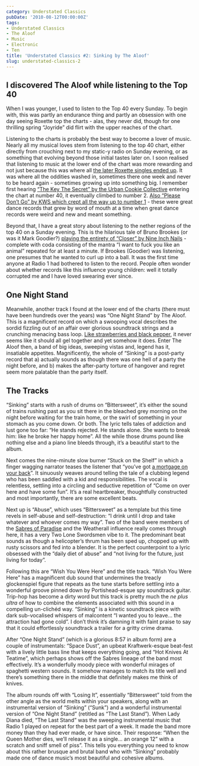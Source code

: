 ```yaml
---
category: Understated Classics
pubDate: '2010-08-12T00:00:00Z'
tags:
- Understated Classics
- The Aloof
- Music
- Electronic
- Ten
title: 'Understated Classics #2: Sinking by The Aloof'
slug: understated-classics-2
---
```

## I discovered The Aloof while listening to the Top 40

When I was younger, I used to listen to the Top 40 every Sunday. To begin with, this was partly an endurance thing and partly an obsession with one day seeing Roxette top the charts - alas, they never did, though for one thrilling spring “Joyride” did flirt with the upper reaches of the chart.

Listening to the charts is probably the best way to become a lover of music. Nearly all my musical loves stem from listening to the top 40 chart, either directly from crouching next to my static-y radio on Sunday evening, or as something that evolving beyond those initial tastes later on. I soon realised that listening to music at the lower end of the chart was more rewarding and not just because this was where all [the later Roxette singles ended up](http://en.wikipedia.org/wiki/Church_of_Your_Heart). It was where all the oddities washed in, sometimes there one week and never to be heard again - sometimes growing up into something big. I remember first hearing [“The Key The Secret” by the Urban Cookie Collective](http://www.prideofmanchester.com/music/ucc.htm) entering the chart at number 40, it eventually climbed to number 2. [Also “Please Don’t Go” by KWS which crept all the way up to number 1](http://www.bbc.co.uk/nottingham/content/articles/2004/11/20/entertainment_music_local_bands_kws_feature.shtml) - these were great dance records that grew by word of mouth at a time when great dance records were weird and new and meant something.

Beyond that, I have a great story about listening to the nether regions of the top 40 on a Sunday evening. This is the hilarious tale of Bruno Brookes (or was it Mark Goodier?) [playing the entirety of “Closer” by Nine Inch Nails](http://same-old-story.blogspot.co.uk/2004/05/literature_26.html) - complete with coda consisting of the mantra “I want to fuck you like an animal” repeated for at least a minute. If Brookes (Goodier) was listening, one presumes that he wanted to curl up into a ball. It was the first time anyone at Radio 1 had bothered to listen to the record. People often wonder about whether records like this influence young children: well it totally corrupted me and I have loved swearing ever since.

## One Night Stand

Meanwhile, another track I found at the lower end of the charts (there must have been hundreds over the years) was “One Night Stand” by The Aloof. This is a magnificent record on which a swooping vocal describes the sordid fizzling out of an affair over glorious soundtrack strings and a crunching menacing bass loop. [Like strawberries and black pepper](http://www.bbc.co.uk/food/recipes/roasted_strawberry_and_82071), it never seems like it should all gel together and yet somehow it does. Enter The Aloof then, a band of big ideas, sweeping vistas and, legend has it, insatiable appetites. Magnificently, the whole of “Sinking” is a post-party record that a) actually sounds as though there was one hell of a party the night before, and b) makes the after-party torture of hangover and regret seem more palatable than the party itself.

## The Tracks

“Sinking” starts with a rush of drums on “Bittersweet”, it’s either the sound of trains rushing past as you sit there in the bleached grey morning on the night before waiting for the train home, or the swirl of something in your stomach as you come down. Or both. The lyric tells tales of addiction and lust gone too far: “He stands rejected. He stands alone. She wants to break him: like he broke her happy home”. All the while those drums pound like nothing else and a piano line bleeds through, it’s a beautiful start to the album.

Next comes the nine-minute slow burner “Stuck on the Shelf” in which a finger wagging narrator teases the listener that “you’ve got [a mortgage on your back](http://en.wikipedia.org/wiki/Mortgage_loan)”. It sinuously weaves around telling the tale of a clubbing legend who has been saddled with a kid and responsibilities. The vocal is relentless, settling into a circling and seductive repetition of “Come on over here and have some fun”. It’s a real heartbreaker, thoughtfully constructed and most importantly, there are some excellent beats.

Next up is “Abuse”, which uses “Bittersweet” as a template but this time revels in self-abuse and self-destruction: “I drink until I drop and take whatever and whoever comes my way”. Two of the band were members of the [Sabres of Paradise](http://warp.net/records/releases/the-sabres-of-paradise) and the Weatherall influence really comes through here, it has a very Two Lone Swordsmen vibe to it. The predominant beat sounds as though a helicopter’s thrum has been sped up, chopped up with rusty scissors and fed into a blender. It is the perfect counterpoint to a lyric obsessed with the “daily diet of abuse” and “not living for the future, just living for today”.

Following this are “Wish You Were Here” and the title track. “Wish You Were Here” has a magnificent dub sound that undermines the treacly glockenspiel figure that repeats as the tune starts before settling into a wonderful groove pinned down by Portishead-esque spy soundtrack guitar. Trip-hop has become a dirty word but this track is pretty much the *ne plus ultra* of how to combine the elements associated with this sound in a compelling un-clichéd way. “Sinking” is a kinetic soundtrack piece with dark sub-vocalised whispers of malcontent “I wanted you to leave… the attraction had gone cold”. I don’t think it’s damning it with faint praise to say that it could effortlessly soundtrack a trailer for a gritty crime drama.

After “One Night Stand” (which is a glorious 8:57 in album form) are a couple of instrumentals: “Space Dust”, an upbeat Kraftwerk-esque beat-fest with a lively little bass line that keeps everything going, and “Hot Knives At Teatime”, which perhaps shows off the Sabres lineage of the band most effectively. It’s a wonderfully moody piece with wonderful mirages of spaghetti western sounds. It somehow manages to match its title well and there’s something there in the middle that definitely makes me think of knives.

The album rounds off with “Losing It”, essentially “Bittersweet” told from the other angle as the world melts within your speakers, along with an instrumental version of “Sinking” (“Sunk”) and a wonderful instrumental version of “One Night Stand” (retitled as “The Last Stand”). When Lady Diana died, “The Last Stand” was the sweeping instrumental music that Radio 1 played on repeat for the best part of a week. It made the band more money than they had ever made, or have since. Their response: “When the Queen Mother dies, we’ll release it as a single… an orange 12” with a scratch and sniff smell of piss”. This tells you everything you need to know about this rather brusque and brutal band who with “Sinking” probably made one of dance music’s most beautiful and cohesive albums.